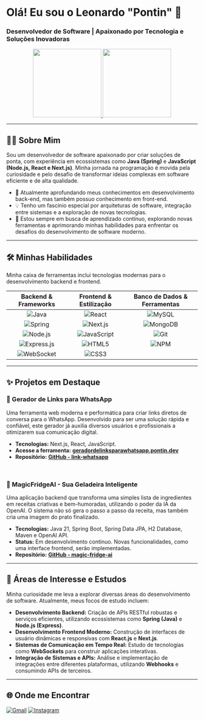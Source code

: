 # Olá! Eu sou o Leonardo "Pontin" 👋
### Desenvolvedor de Software | Apaixonado por Tecnologia e Soluções Inovadoras

<div align="center">
  <a href="https://github.com/Pontinn">
    <img height="180em" src="https://github-readme-stats.vercel.app/api?username=Pontinn&show_icons=true&theme=dracula&include_all_commits=true&count_private=true"/>
    <img height="180em" src="https://github-readme-stats.vercel.app/api/top-langs/?username=Pontinn&layout=compact&langs_count=7&theme=dracula"/>
  </a>
</div>

---

## 👨‍💻 Sobre Mim

Sou um desenvolvedor de software apaixonado por criar soluções de ponta, com experiência em ecossistemas como **Java (Spring)** e **JavaScript (Node.js, React e Next.js)**. Minha jornada na programação é movida pela curiosidade e pelo desafio de transformar ideias complexas em software eficiente e de alta qualidade.

- 🚀 Atualmente aprofundando meus conhecimentos em desenvolvimento back-end, mas também possuo conhecimento em front-end.
- 💡 Tenho um fascínio especial por arquiteturas de software, integração entre sistemas e a exploração de novas tecnologias.
- 🌱 Estou sempre em busca de aprendizado contínuo, explorando novas ferramentas e aprimorando minhas habilidades para enfrentar os desafios do desenvolvimento de software moderno.

---

## 🛠️ Minhas Habilidades

Minha caixa de ferramentas inclui tecnologias modernas para o desenvolvimento backend e frontend.

| Backend & Frameworks | Frontend & Estilização | Banco de Dados & Ferramentas |
| :---: | :---: | :---: |
| ![Java](https://img.shields.io/badge/Java-ED8B00?style=for-the-badge&logo=openjdk&logoColor=white) | ![React](https://img.shields.io/badge/React-20232A?style=for-the-badge&logo=react&logoColor=61DAFB) | ![MySQL](https://img.shields.io/badge/MySQL-4479A1?style=for-the-badge&logo=mysql&logoColor=white) |
| ![Spring](https://img.shields.io/badge/Spring-6DB33F?style=for-the-badge&logo=spring&logoColor=white) | ![Next.js](https://img.shields.io/badge/Next.js-000000?style=for-the-badge&logo=nextdotjs&logoColor=white) | ![MongoDB](https://img.shields.io/badge/MongoDB-47A248?style=for-the-badge&logo=mongodb&logoColor=white) |
| ![Node.js](https://img.shields.io/badge/Node.js-339933?style=for-the-badge&logo=nodedotjs&logoColor=white) | ![JavaScript](https://img.shields.io/badge/JavaScript-F7DF1E?style=for-the-badge&logo=javascript&logoColor=black) | ![Git](https://img.shields.io/badge/GIT-E44C30?style=for-the-badge&logo=git&logoColor=white) |
| ![Express.js](https://img.shields.io/badge/Express.js-000000?style=for-the-badge&logo=express&logoColor=white) | ![HTML5](https://img.shields.io/badge/HTML5-E34F26?style=for-the-badge&logo=html5&logoColor=white) | ![NPM](https://img.shields.io/badge/NPM-CB3837?style=for-the-badge&logo=npm&logoColor=white) |
| ![WebSocket](https://img.shields.io/badge/WebSocket-010101?style=for-the-badge&logo=websocket&logoColor=white) | ![CSS3](https://img.shields.io/badge/CSS3-1572B6?style=for-the-badge&logo=css3&logoColor=white) |  |

---

## ✨ Projetos em Destaque

### 🔗 Gerador de Links para WhatsApp
Uma ferramenta web moderna e performática para criar links diretos de conversa para o WhatsApp. Desenvolvido para ser uma solução rápida e confiável, este gerador já auxilia diversos usuários e profissionais a otimizarem sua comunicação digital.

-   **Tecnologias:** Next.js, React, JavaScript.
-   **Acesse a ferramenta:** [**geradordelinksparawhatsapp.pontin.dev**](https://geradordelinksparawhatsapp.pontin.dev/)
-   **Repositório:** [**GitHub - link-whatsapp**](https://github.com/Pontinn/link-whatsapp)

<br>

### 🍳 MagicFridgeAI - Sua Geladeira Inteligente
Uma aplicação backend que transforma uma simples lista de ingredientes em receitas criativas e bem-humoradas, utilizando o poder da IA da OpenAI. O sistema não só gera o passo a passo da receita, mas também cria uma imagem do prato finalizado.

-   **Tecnologias:** Java 21, Spring Boot, Spring Data JPA, H2 Database, Maven e OpenAI API.
-   **Status:** Em desenvolvimento contínuo. Novas funcionalidades, como uma interface frontend, serão implementadas.
-   **Repositório:** [**GitHub - magic-fridge-ai**](https://github.com/Pontinn/magic-fridge-ai)

---

## 🚀 Áreas de Interesse e Estudos

Minha curiosidade me leva a explorar diversas áreas do desenvolvimento de software. Atualmente, meus focos de estudo incluem:

-   **Desenvolvimento Backend:** Criação de APIs RESTful robustas e serviços eficientes, utilizando ecossistemas como **Spring (Java)** e **Node.js (Express)**.
-   **Desenvolvimento Frontend Moderno:** Construção de interfaces de usuário dinâmicas e responsivas com **React.js** e **Next.js**.
-   **Sistemas de Comunicação em Tempo Real:** Estudo de tecnologias como **WebSockets** para construir aplicações interativas.
-   **Integração de Sistemas e APIs:** Análise e implementação de integrações entre diferentes plataformas, utilizando **Webhooks** e consumindo APIs de terceiros.

---

## 🌐 Onde me Encontrar

<div align="left">
  <a href="mailto:leo.pontin2@gmail.com" target="_blank"><img src="https://img.shields.io/badge/Gmail-D14836?style=for-the-badge&logo=gmail&logoColor=white" alt="Gmail"></a>
  <a href="https://www.instagram.com/pontin.leo/" target="_blank"><img src="https://img.shields.io/badge/Instagram-E4405F?style=for-the-badge&logo=instagram&logoColor=white" alt="Instagram"></a>
</div>
